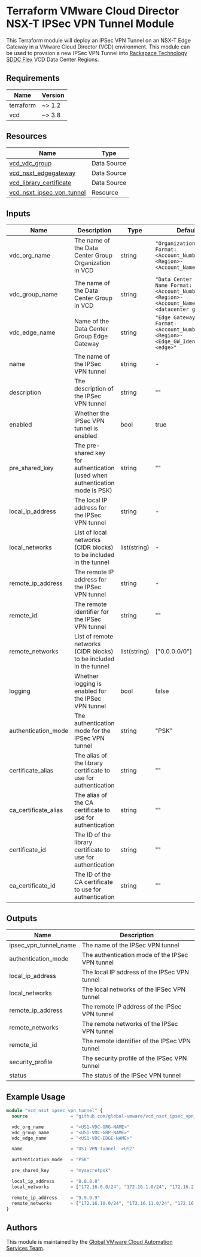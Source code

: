 # Terraform VMware Cloud Director NSX-T IPSec VPN Tunnel Module

This Terraform module will deploy an IPSec VPN Tunnel on an NSX-T Edge Gateway in a VMware Cloud Director (VCD) environment. This module can be used to provsion a new IPSec VPN Tunnel into [Rackspace Technology SDDC Flex](https://www.rackspace.com/cloud/private/software-defined-data-center-flex) VCD Data Center Regions.

## Requirements

| Name      | Version |
|-----------|---------|
| terraform | ~> 1.2  |
| vcd       | ~> 3.8  |

## Resources

| Name | Type |
|------|------|
| [vcd_vdc_group](https://registry.terraform.io/providers/vmware/vcd/latest/docs/data-sources/vdc_group) | Data Source |
| [vcd_nsxt_edgegateway](https://registry.terraform.io/providers/vmware/vcd/latest/docs/data-sources/nsxt_edgegateway) | Data Source |
| [vcd_library_certificate](https://registry.terraform.io/providers/vmware/vcd/latest/docs/data-sources/library_certificate) | Data Source |
| [vcd_nsxt_ipsec_vpn_tunnel](https://registry.terraform.io/providers/vmware/vcd/latest/docs/resources/nsxt_ipsec_vpn_tunnel) | Resource |

## Inputs

| Name | Description | Type | Default | Required |
|------|-------------|------|---------|----------|
| vdc_org_name | The name of the Data Center Group Organization in VCD | string | `"Organization Name Format: <Account_Number>-<Region>-<Account_Name>"` | yes |
| vdc_group_name | The name of the Data Center Group in VCD | string | `"Data Center Group Name Format: <Account_Number>-<Region>-<Account_Name> <datacenter group>"` | yes |
| vdc_edge_name | Name of the Data Center Group Edge Gateway | string | `"Edge Gateway Name Format: <Account_Number>-<Region>-<Edge_GW_Identifier>-<edge>"` | Yes |
| name | The name of the IPSec VPN tunnel | string | - | yes |
| description | The description of the IPSec VPN tunnel | string | "" | no |
| enabled | Whether the IPSec VPN tunnel is enabled | bool | true | no |
| pre_shared_key | The pre-shared key for authentication (used when authentication mode is PSK) | string | "" | yes |
| local_ip_address | The local IP address for the IPSec VPN tunnel | string | - | yes |
| local_networks | List of local networks (CIDR blocks) to be included in the tunnel | list(string) | - | yes |
| remote_ip_address | The remote IP address for the IPSec VPN tunnel | string | - | yes |
| remote_id | The remote identifier for the IPSec VPN tunnel | string | "" | no |
| remote_networks | List of remote networks (CIDR blocks) to be included in the tunnel | list(string) | ["0.0.0.0/0"] | no |
| logging | Whether logging is enabled for the IPSec VPN tunnel | bool | false | no |
| authentication_mode | The authentication mode for the IPSec VPN tunnel | string | "PSK" | no |
| certificate_alias | The alias of the library certificate to use for authentication | string | "" | no |
| ca_certificate_alias | The alias of the CA certificate to use for authentication | string | "" | no |
| certificate_id | The ID of the library certificate to use for authentication | string | "" | no |
| ca_certificate_id | The ID of the CA certificate to use for authentication | string | "" | no |

## Outputs

| Name                  | Description                                      |
|-----------------------|--------------------------------------------------|
| ipsec_vpn_tunnel_name | The name of the IPSec VPN tunnel                  |
| authentication_mode   | The authentication mode of the IPSec VPN tunnel   |
| local_ip_address      | The local IP address of the IPSec VPN tunnel      |
| local_networks        | The local networks of the IPSec VPN tunnel        |
| remote_ip_address     | The remote IP address of the IPSec VPN tunnel     |
| remote_networks       | The remote networks of the IPSec VPN tunnel       |
| remote_id             | The remote identifier of the IPSec VPN tunnel     |
| security_profile      | The security profile of the IPSec VPN tunnel      |
| status                | The status of the IPSec VPN tunnel                |

## Example Usage

```terraform
module "vcd_nsxt_ipsec_vpn_tunnel" {
  source                = "github.com/global-vmware/vcd_nsxt_ipsec_vpn_tunnel.git?ref=v1.1.0"

  vdc_org_name          = "<US1-VDC-ORG-NAME>"
  vdc_group_name        = "<US1-VDC-GRP-NAME>"
  vdc_edge_name         = "<US1-VDC-EDGE-NAME>"

  name                  = "US1-VPN-Tunnel-->US2"

  authentication_mode   = "PSK"

  pre_shared_key        = "mysecretpsk"

  local_ip_address      = "8.8.8.8"
  local_networks        = ["172.16.0.0/24", "172.16.1.0/24", "172.16.2.0/24", "172.16.3.0/24", "172.16.4.0/24"]

  remote_ip_address     = "9.9.9.9"
  remote_networks       = ["172.16.10.0/24", "172.16.11.0/24", "172.16.12.0/24", "172.16.13.0/24", "172.16.14.0/24"]
}
```

## Authors

This module is maintained by the [Global VMware Cloud Automation Services Team](https://github.com/global-vmware).
